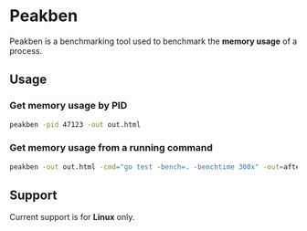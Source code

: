 # Peakben

Peakben is a benchmarking tool used to benchmark the **memory usage** of a process.

## Usage

### Get memory usage by PID

```sh
peakben -pid 47123 -out out.html
```

### Get memory usage from a running command

```sh
peakben -out out.html -cmd="go test -bench=. -benchtime 300x" -out=after.html
```

## Support

Current support is for **Linux** only.
